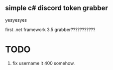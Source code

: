 ## simple c# discord token grabber
yesyesyes

first .net framework 3.5 grabber???????????

<!--
nvm it detected
# PLEASE UPLOADED THIS TO `antiscan.me` IF YOU WANT TO AV CHECK OR ELSE UR GAY
-->

# TODO
1. fix username it 400 somehow.


